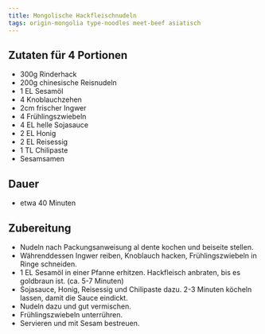 ```yaml
---
title: Mongolische Hackfleischnudeln
tags: origin-mongolia type-noodles meet-beef asiatisch
---
```

## Zutaten für 4 Portionen
* 300g Rinderhack
* 200g chinesische Reisnudeln
* 1 EL Sesamöl
* 4 Knoblauchzehen
* 2cm frischer Ingwer
* 4 Frühlingszwiebeln
* 4 EL helle Sojasauce
* 2 EL Honig
* 2 EL Reisessig
* 1 TL Chilipaste
* Sesamsamen

## Dauer
* etwa 40 Minuten

## Zubereitung
* Nudeln nach Packungsanweisung al dente kochen und beiseite stellen.
* Währenddessen Ingwer reiben, Knoblauch hacken, Frühlingszwiebeln in Ringe schneiden.
* 1 EL Sesamöl in einer Pfanne erhitzen. Hackfleisch anbraten, bis es goldbraun ist. (ca. 5-7 Minuten)
* Sojasauce, Honig, Reisessig und Chilipaste dazu. 2-3 Minuten köcheln lassen, damit die Sauce eindickt.
* Nudeln dazu und gut vermischen.
* Frühlingszwiebeln unterrühren.
* Servieren und mit Sesam bestreuen.